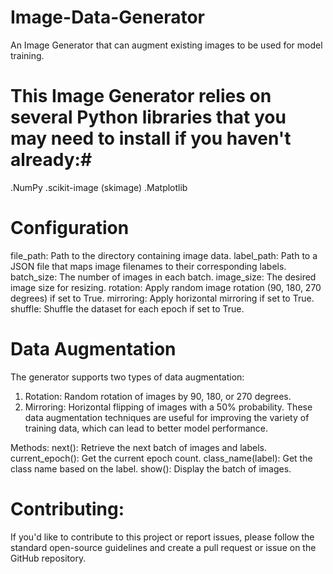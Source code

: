 # Image-Data-Generator
An Image Generator that can augment existing images to be used for model training.

# This Image Generator relies on several Python libraries that you may need to install if you haven't already:#
.NumPy
.scikit-image (skimage)
.Matplotlib

# Configuration #
file_path: Path to the directory containing image data.
label_path: Path to a JSON file that maps image filenames to their corresponding labels.
batch_size: The number of images in each batch.
image_size: The desired image size for resizing.
rotation: Apply random image rotation (90, 180, 270 degrees) if set to True.
mirroring: Apply horizontal mirroring if set to True.
shuffle: Shuffle the dataset for each epoch if set to True.

# Data Augmentation #
The generator supports two types of data augmentation:

1. Rotation: Random rotation of images by 90, 180, or 270 degrees.
2. Mirroring: Horizontal flipping of images with a 50% probability.
These data augmentation techniques are useful for improving the variety of training data, which can lead to better model performance.

Methods:
next(): Retrieve the next batch of images and labels.
current_epoch(): Get the current epoch count.
class_name(label): Get the class name based on the label.
show(): Display the batch of images.

# Contributing: #
If you'd like to contribute to this project or report issues, please follow the standard open-source guidelines and create a pull request or issue on the GitHub repository.
